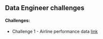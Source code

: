 ## Data Engineer challenges

#### Challenges:
* Challenge 1 - Airline performance data [link](challenge-1.md)
